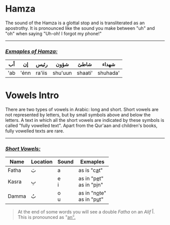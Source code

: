 # Hamza

The sound of the Hamza is a glottal stop and is transliterated as an apostrothy. It is pronounced like the sound you make between "uh" and "oh" when saying "Uh-oh! I forgot my phone!"

<hr>

### _<ins>Exmaples of Hamza:</ins>_

| أب |      إن |   رئيس  | شؤون   | شاطئ | شهداء       |
--------|------|--------|---------|---------|----------|
| 'ab   | 'énn | ra'iis | shu'uun | shaati' | shuhada' |



# Vowels Intro

There are two types of vowels in Arabic: long and short. Short vowels are not represented by letters, but by small symbols above and below the letters. A text in which all the short vowels are indicated by these symbols is called "fully vowelled text". Apart from the Qur'aan and children's books, fully vowelled texts are rare.

<hr>

### _<ins>Short Vowels:</ins>_

| Name  | Location | Sound | Exmaples |
|-------|----------|-------|----------|
| Fatha | بَ    | a      | as is "c<ins>a</ins>t"  |
| Kasra | بِ    | e<br>i | as in "p<ins>e</ins>t"<br>as in "p<ins>i</ins>n" | 
| Damma | بُ    | o<br>u | as in "n<ins>o</ins>te"<br>as in "p<ins>u</ins>t" |

> At the end of some words you will see a double _Fatha_ on an _Alif_ اً. This is pronounced as "<ins>an<ins>".